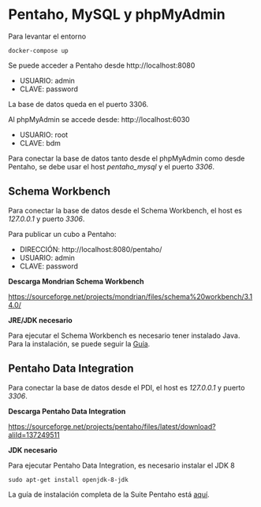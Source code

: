 # Pentaho, MySQL y phpMyAdmin

Para levantar el entorno

```docker-compose up```

Se puede acceder a Pentaho desde http://localhost:8080

 - USUARIO: admin
 - CLAVE: password

La base de datos queda en el puerto 3306.

Al phpMyAdmin se accede desde: http://localhost:6030

- USUARIO: root
- CLAVE: bdm

Para conectar la base de datos tanto desde el phpMyAdmin como desde Pentaho, se debe usar el host *pentaho_mysql* y el puerto *3306*.

## Schema Workbench

Para conectar la base de datos desde el Schema Workbench, el host es *127.0.0.1* y puerto *3306*.

Para publicar un cubo a Pentaho:

 - DIRECCIÓN: http://localhost:8080/pentaho/
 - USUARIO: admin
 - CLAVE: password

**Descarga Mondrian Schema Workbench**

https://sourceforge.net/projects/mondrian/files/schema%20workbench/3.14.0/

**JRE/JDK necesario**

Para ejecutar el Schema Workbench es necesario tener instalado Java. Para la instalación, se puede seguir la [Guía](https://github.com/bdm-unlu/2020/blob/master/guias/Java_configuracion.md).

## Pentaho Data Integration

Para conectar la base de datos desde el PDI, el host es *127.0.0.1* y puerto *3306*.

**Descarga Pentaho Data Integration**

https://sourceforge.net/projects/pentaho/files/latest/download?aliId=137249511

**JDK necesario**

Para ejecutar Pentaho Data Integration, es necesario instalar el JDK 8

```sudo apt-get install openjdk-8-jdk```


La guía de instalación completa de la Suite Pentaho está [aquí](https://github.com/bdm-unlu/2020/blob/master/guias/Guia_Instalacion_Pentaho.md).
